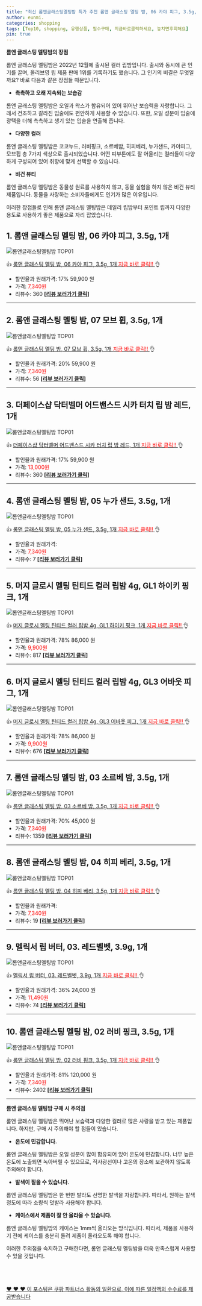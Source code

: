 ```yaml
---
title: "최신 롬앤글래스팅멜팅밤 특가 추천 롬앤 글래스팅 멜팅 밤, 06 카야 피그, 3.5g, 1개 비교 장점"
author: eunmi.
categories: shopping
tags: [Top10, shopping, 유행상품, 필수구매, 지금바로클릭하세요, 놓치면후회해요]
pin: true
---
```

**롬앤 글래스팅 멜팅밤의 장점**

롬앤 글래스팅 멜팅밤은 2022년 12월에 출시된 컬러 립밤입니다. 출시와 동시에 큰 인기를 끌며, 올리브영 립 제품 판매 1위를 기록하기도 했습니다. 그 인기의 비결은 무엇일까요? 바로 다음과 같은 장점들 때문입니다.

* **촉촉하고 오래 지속되는 보습감**

롬앤 글래스팅 멜팅밤은 오일과 왁스가 함유되어 있어 뛰어난 보습력을 자랑합니다. 그래서 건조하고 갈라진 입술에도 편안하게 사용할 수 있습니다. 또한, 오일 성분이 입술에 광택을 더해 촉촉하고 생기 있는 입술을 연출해 줍니다.

* **다양한 컬러**

롬앤 글래스팅 멜팅밤은 코코누드, 러비핑크, 소르베밤, 히피베리, 누가샌드, 카야피그, 모브휩 총 7가지 색상으로 출시되었습니다. 어떤 피부톤에도 잘 어울리는 컬러들이 다양하게 구성되어 있어 취향에 맞게 선택할 수 있습니다.

* **비건 뷰티**

롬앤 글래스팅 멜팅밤은 동물성 원료를 사용하지 않고, 동물 실험을 하지 않은 비건 뷰티 제품입니다. 동물을 사랑하는 소비자들에게도 인기가 많은 이유입니다.

이러한 장점들로 인해 롬앤 글래스팅 멜팅밤은 데일리 립밤부터 포인트 립까지 다양한 용도로 사용하기 좋은 제품으로 자리 잡았습니다.

   

## 1. 롬앤 글래스팅 멜팅 밤, 06 카야 피그, 3.5g, 1개

![롬앤글래스팅멜팅밤 TOP01](https://thumbnail9.coupangcdn.com/thumbnails/remote/230x230ex/image/retail/images/100228398309405-91ad933a-a520-4b9b-a512-d681b21e621f.jpg)


👍 [롬앤 글래스팅 멜팅 밤, 06 카야 피그, 3.5g, 1개 <font color=red> 지금 바로 클릭!! </font> ](https://link.coupang.com/re/AFFSDP?lptag=AF3617701&subid=GithubCoopas&pageKey=7283963511&traceid=V0-153&itemId=18602593789&vendorItemId=85738620983) 👌 


- 할인율과 원래가격: 17%  59,900   원
- 가격: <span style='color:red'>7,340원</span>
- 리뷰수: 360  [**[리뷰 보러가기 클릭]**](https://link.coupang.com/re/AFFSDP?lptag=AF3617701&subid=GithubCoopas&pageKey=7283963511&traceid=V0-153&itemId=18602593789&vendorItemId=85738620983)

---


   

## 2. 롬앤 글래스팅 멜팅 밤, 07 모브 휩, 3.5g, 1개

![롬앤글래스팅멜팅밤 TOP01](https://thumbnail7.coupangcdn.com/thumbnails/remote/230x230ex/image/retail/images/750747656901643-5f81a6a8-94b1-4177-be2f-3dbc8b1e27c9.jpg)


👍 [롬앤 글래스팅 멜팅 밤, 07 모브 휩, 3.5g, 1개 <font color=red> 지금 바로 클릭!! </font> ](https://link.coupang.com/re/AFFSDP?lptag=AF3617701&subid=GithubCoopas&pageKey=7283963511&traceid=V0-153&itemId=18602593781&vendorItemId=85738620934) 👌 


- 할인율과 원래가격: 20%  59,900   원
- 가격: <span style='color:red'>7,340원</span>
- 리뷰수: 56  [**[리뷰 보러가기 클릭]**](https://link.coupang.com/re/AFFSDP?lptag=AF3617701&subid=GithubCoopas&pageKey=7283963511&traceid=V0-153&itemId=18602593781&vendorItemId=85738620934)

---


   

## 3. 더페이스샵 닥터벨머 어드밴스드 시카 터치 립 밤 레드, 1개

![롬앤글래스팅멜팅밤 TOP01](https://thumbnail9.coupangcdn.com/thumbnails/remote/230x230ex/image/vendor_inventory/1113/d2adc115231589a46f81167276d561126c37d7e0555002b628e97f86553e.jpg)


👍 [더페이스샵 닥터벨머 어드밴스드 시카 터치 립 밤 레드, 1개 <font color=red> 지금 바로 클릭!! </font> ](https://link.coupang.com/re/AFFSDP?lptag=AF3617701&subid=GithubCoopas&pageKey=7675102348&traceid=V0-153&itemId=20485014875&vendorItemId=87504408726) 👌 


- 할인율과 원래가격: 17%  59,900   원
- 가격: <span style='color:red'>13,000원</span>
- 리뷰수: 360  [**[리뷰 보러가기 클릭]**](https://link.coupang.com/re/AFFSDP?lptag=AF3617701&subid=GithubCoopas&pageKey=7675102348&traceid=V0-153&itemId=20485014875&vendorItemId=87504408726)

---


   

## 4. 롬앤 글래스팅 멜팅 밤, 05 누가 샌드, 3.5g, 1개

![롬앤글래스팅멜팅밤 TOP01](https://thumbnail7.coupangcdn.com/thumbnails/remote/230x230ex/image/retail/images/1489107258380192-f42e4a65-6d69-4860-a774-3b163d5071b6.jpg)


👍 [롬앤 글래스팅 멜팅 밤, 05 누가 샌드, 3.5g, 1개 <font color=red> 지금 바로 클릭!! </font> ](https://link.coupang.com/re/AFFSDP?lptag=AF3617701&subid=GithubCoopas&pageKey=7283963511&traceid=V0-153&itemId=18602593785&vendorItemId=85738620965) 👌 


- 할인율과 원래가격: 
- 가격: <span style='color:red'>7,340원</span>
- 리뷰수: 7  [**[리뷰 보러가기 클릭]**](https://link.coupang.com/re/AFFSDP?lptag=AF3617701&subid=GithubCoopas&pageKey=7283963511&traceid=V0-153&itemId=18602593785&vendorItemId=85738620965)

---


   

## 5. 머지 글로시 멜팅 틴티드 컬러 립밤 4g, GL1 하이키 핑크, 1개

![롬앤글래스팅멜팅밤 TOP01](https://thumbnail7.coupangcdn.com/thumbnails/remote/230x230ex/image/retail/images/8932924402574952-644246e2-b7b2-495e-bd01-5bb50f8e2974.jpg)


👍 [머지 글로시 멜팅 틴티드 컬러 립밤 4g, GL1 하이키 핑크, 1개 <font color=red> 지금 바로 클릭!! </font> ](https://link.coupang.com/re/AFFSDP?lptag=AF3617701&subid=GithubCoopas&pageKey=7186596611&traceid=V0-153&itemId=18135712467&vendorItemId=85286306073) 👌 


- 할인율과 원래가격: 78%  86,000   원
- 가격: <span style='color:red'>9,900원</span>
- 리뷰수: 817  [**[리뷰 보러가기 클릭]**](https://link.coupang.com/re/AFFSDP?lptag=AF3617701&subid=GithubCoopas&pageKey=7186596611&traceid=V0-153&itemId=18135712467&vendorItemId=85286306073)

---


   

## 6. 머지 글로시 멜팅 틴티드 컬러 립밤 4g, GL3 어바웃 피그, 1개

![롬앤글래스팅멜팅밤 TOP01](https://thumbnail10.coupangcdn.com/thumbnails/remote/230x230ex/image/retail/images/29146870582067-245f52fe-4fd0-4005-adb7-c078efb029ec.jpg)


👍 [머지 글로시 멜팅 틴티드 컬러 립밤 4g, GL3 어바웃 피그, 1개 <font color=red> 지금 바로 클릭!! </font> ](https://link.coupang.com/re/AFFSDP?lptag=AF3617701&subid=GithubCoopas&pageKey=7186596611&traceid=V0-153&itemId=18135712462&vendorItemId=85286306063) 👌 


- 할인율과 원래가격: 78%  86,000   원
- 가격: <span style='color:red'>9,900원</span>
- 리뷰수: 676  [**[리뷰 보러가기 클릭]**](https://link.coupang.com/re/AFFSDP?lptag=AF3617701&subid=GithubCoopas&pageKey=7186596611&traceid=V0-153&itemId=18135712462&vendorItemId=85286306063)

---


   

## 7. 롬앤 글래스팅 멜팅 밤, 03 소르베 밤, 3.5g, 1개

![롬앤글래스팅멜팅밤 TOP01](https://thumbnail6.coupangcdn.com/thumbnails/remote/230x230ex/image/retail/images/99887210149561-1e7d04c3-1640-499e-b098-bc6f675a9750.jpg)


👍 [롬앤 글래스팅 멜팅 밤, 03 소르베 밤, 3.5g, 1개 <font color=red> 지금 바로 클릭!! </font> ](https://link.coupang.com/re/AFFSDP?lptag=AF3617701&subid=GithubCoopas&pageKey=7283963511&traceid=V0-153&itemId=18602593794&vendorItemId=85738621002) 👌 


- 할인율과 원래가격: 70%  45,000   원
- 가격: <span style='color:red'>7,340원</span>
- 리뷰수: 1359  [**[리뷰 보러가기 클릭]**](https://link.coupang.com/re/AFFSDP?lptag=AF3617701&subid=GithubCoopas&pageKey=7283963511&traceid=V0-153&itemId=18602593794&vendorItemId=85738621002)

---


   

## 8. 롬앤 글래스팅 멜팅 밤, 04 히피 베리, 3.5g, 1개

![롬앤글래스팅멜팅밤 TOP01](https://thumbnail9.coupangcdn.com/thumbnails/remote/230x230ex/image/retail/images/1489063463552079-869ef7d9-1158-4678-b721-28c124b2e5a6.jpg)


👍 [롬앤 글래스팅 멜팅 밤, 04 히피 베리, 3.5g, 1개 <font color=red> 지금 바로 클릭!! </font> ](https://link.coupang.com/re/AFFSDP?lptag=AF3617701&subid=GithubCoopas&pageKey=7283963511&traceid=V0-153&itemId=18602593799&vendorItemId=85738621027) 👌 


- 할인율과 원래가격: 
- 가격: <span style='color:red'>7,340원</span>
- 리뷰수: 19  [**[리뷰 보러가기 클릭]**](https://link.coupang.com/re/AFFSDP?lptag=AF3617701&subid=GithubCoopas&pageKey=7283963511&traceid=V0-153&itemId=18602593799&vendorItemId=85738621027)

---


   

## 9. 멜릭서 립 버터, 03. 레드벨벳, 3.9g, 1개

![롬앤글래스팅멜팅밤 TOP01](https://thumbnail8.coupangcdn.com/thumbnails/remote/230x230ex/image/retail/images/101779921673901-02165be0-a2bc-40d8-9e61-abd2d8c6d2a6.jpg)


👍 [멜릭서 립 버터, 03. 레드벨벳, 3.9g, 1개 <font color=red> 지금 바로 클릭!! </font> ](https://link.coupang.com/re/AFFSDP?lptag=AF3617701&subid=GithubCoopas&pageKey=7417492189&traceid=V0-153&itemId=3916890331&vendorItemId=74179960690) 👌 


- 할인율과 원래가격: 36%  24,000   원
- 가격: <span style='color:red'>11,490원</span>
- 리뷰수: 74  [**[리뷰 보러가기 클릭]**](https://link.coupang.com/re/AFFSDP?lptag=AF3617701&subid=GithubCoopas&pageKey=7417492189&traceid=V0-153&itemId=3916890331&vendorItemId=74179960690)

---


   

## 10. 롬앤 글래스팅 멜팅 밤, 02 러비 핑크, 3.5g, 1개

![롬앤글래스팅멜팅밤 TOP01](https://thumbnail10.coupangcdn.com/thumbnails/remote/230x230ex/image/retail/images/1489043646494675-e73c3f09-5c71-4ca7-a854-9209b4040991.jpg)


👍 [롬앤 글래스팅 멜팅 밤, 02 러비 핑크, 3.5g, 1개 <font color=red> 지금 바로 클릭!! </font> ](https://link.coupang.com/re/AFFSDP?lptag=AF3617701&subid=GithubCoopas&pageKey=7283963511&traceid=V0-153&itemId=18602593812&vendorItemId=85738621063) 👌 


- 할인율과 원래가격: 81%  120,000   원
- 가격: <span style='color:red'>7,340원</span>
- 리뷰수: 2402  [**[리뷰 보러가기 클릭]**](https://link.coupang.com/re/AFFSDP?lptag=AF3617701&subid=GithubCoopas&pageKey=7283963511&traceid=V0-153&itemId=18602593812&vendorItemId=85738621063)

---
**롬앤 글래스팅 멜팅밤 구매 시 주의점**

롬앤 글래스팅 멜팅밤은 뛰어난 보습력과 다양한 컬러로 많은 사랑을 받고 있는 제품입니다. 하지만, 구매 시 주의해야 할 점들이 있습니다.

* **온도에 민감합니다.**

롬앤 글래스팅 멜팅밤은 오일 성분이 많이 함유되어 있어 온도에 민감합니다. 너무 높은 온도에 노출되면 녹아버릴 수 있으므로, 직사광선이나 고온의 장소에 보관하지 않도록 주의해야 합니다.

* **발색이 짙을 수 있습니다.**

롬앤 글래스팅 멜팅밤은 한 번만 발라도 선명한 발색을 자랑합니다. 따라서, 원하는 발색 정도에 따라 소량씩 덧발라 사용해야 합니다.

* **케이스에서 제품이 잘 안 올라올 수 있습니다.**

롬앤 글래스팅 멜팅밤의 케이스는 1mm씩 올라오는 방식입니다. 따라서, 제품을 사용하기 전에 케이스를 충분히 돌려 제품이 올라오도록 해야 합니다.

이러한 주의점을 숙지하고 구매한다면, 롬앤 글래스팅 멜팅밤을 더욱 만족스럽게 사용할 수 있을 것입니다.<br><br><br><br><br> [ ❤ ❤ ❤ 이 포스팅은 쿠팡 파트너스 활동의 일환으로, 이에 따른 일정액의 수수료를 제공받습니다](https://link.coupang.com/a/bcEFyh)